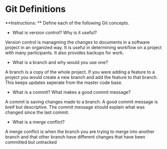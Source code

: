 # Git Definitions

**Instructions: ** Define each of the following Git concepts.

* What is version control?  Why is it useful?

Version control is managming the changes to documents in a software project in an organized way. It is useful in determining workflow on a project with many participants. It also provides backups for work.

* What is a branch and why would you use one?

A branch is a copy of the whole project. If you were adding a feature to a project you would create a new branch and add the feature to that branch. This keeps updates seperate from the master code base.

* What is a commit? What makes a good commit message?

A commit is saving changes made to a branch. A good commit message is breif but descriptive. The commit message should explain what was changed since the last commit.

* What is a merge conflict?

A merge conflict is when the branch you are trying to merge into another branch and that other branch have different changes that have been committed but untracked